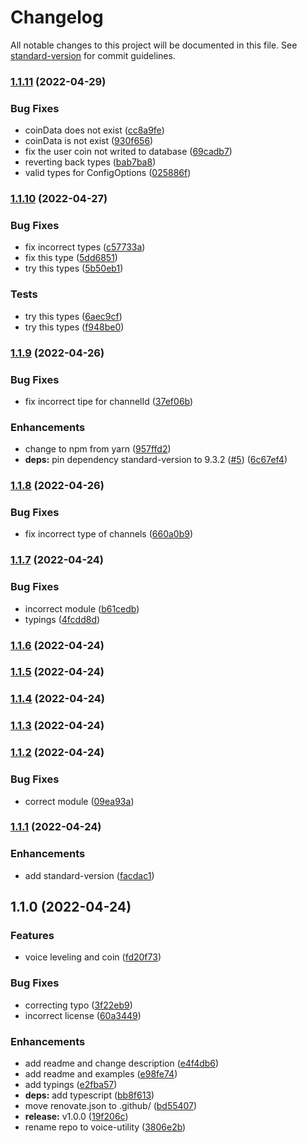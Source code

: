 # Changelog

All notable changes to this project will be documented in this file. See [standard-version](https://github.com/conventional-changelog/standard-version) for commit guidelines.

### [1.1.11](https://github.com/tjs-pro-gg/voice-utility/compare/v1.1.10...v1.1.11) (2022-04-29)


### Bug Fixes

* coinData does not exist ([cc8a9fe](https://github.com/tjs-pro-gg/voice-utility/commit/cc8a9fe54ff8ea506fff007f152fa423be35e692))
* coinData is not exist ([930f656](https://github.com/tjs-pro-gg/voice-utility/commit/930f65679e513f4f4389d753d5b1648d9c4385c2))
* fix the user coin not writed to database ([69cadb7](https://github.com/tjs-pro-gg/voice-utility/commit/69cadb742962e2e5a9732fd999e1b9a5e61f44e6))
* reverting back types ([bab7ba8](https://github.com/tjs-pro-gg/voice-utility/commit/bab7ba8633b97a74780e00a70182c9e648612fc1))
* valid types for ConfigOptions ([025886f](https://github.com/tjs-pro-gg/voice-utility/commit/025886f689596ab6789ec48b9065896c731f60dc))

### [1.1.10](https://github.com/tjs-pro-gg/voice-utility/compare/v1.1.9...v1.1.10) (2022-04-27)


### Bug Fixes

* fix incorrect types ([c57733a](https://github.com/tjs-pro-gg/voice-utility/commit/c57733ab7a712786d91876e99ce2164090843773))
* fix this type ([5dd6851](https://github.com/tjs-pro-gg/voice-utility/commit/5dd6851c728117e3924c3e3c20e2827f03161d16))
* try this types ([5b50eb1](https://github.com/tjs-pro-gg/voice-utility/commit/5b50eb1810c017d9de65e997b703c96bf0491121))


### Tests

* try this types ([6aec9cf](https://github.com/tjs-pro-gg/voice-utility/commit/6aec9cfdafab9d09ffb489d2cf66c88e27e61f40))
* try this types ([f948be0](https://github.com/tjs-pro-gg/voice-utility/commit/f948be0a833db92559bbef23cffa1c0d95ed8847))

### [1.1.9](https://github.com/tjs-pro-gg/voice-utility/compare/v1.1.8...v1.1.9) (2022-04-26)


### Bug Fixes

* fix incorrect tipe for channelId ([37ef06b](https://github.com/tjs-pro-gg/voice-utility/commit/37ef06b8463a841566f79f586611d6511efecc24))


### Enhancements

* change to npm from yarn ([957ffd2](https://github.com/tjs-pro-gg/voice-utility/commit/957ffd269afc8ecf3e727e93895f3833a1122f17))
* **deps:** pin dependency standard-version to 9.3.2 ([#5](https://github.com/tjs-pro-gg/voice-utility/issues/5)) ([6c67ef4](https://github.com/tjs-pro-gg/voice-utility/commit/6c67ef4ac623ef0271a13c0b912b886948a16806))

### [1.1.8](https://github.com/tjs-pro-gg/voice-utility/compare/v1.1.7...v1.1.8) (2022-04-26)


### Bug Fixes

* fix incorrect type of channels ([660a0b9](https://github.com/tjs-pro-gg/voice-utility/commit/660a0b928fe9e05b2661d81388c6a773726ac730))

### [1.1.7](https://github.com/tjs-pro-gg/voice-utility/compare/v1.1.6...v1.1.7) (2022-04-24)


### Bug Fixes

* incorrect module ([b61cedb](https://github.com/tjs-pro-gg/voice-utility/commit/b61cedb9d8638487b7e73580284202f090e68a4f))
* typings ([4fcdd8d](https://github.com/tjs-pro-gg/voice-utility/commit/4fcdd8d8685cbf8898a62e8a45c2225af3dfda72))

### [1.1.6](https://github.com/tjs-pro-gg/voice-utility/compare/v1.1.5...v1.1.6) (2022-04-24)

### [1.1.5](https://github.com/tjs-pro-gg/voice-utility/compare/v1.1.4...v1.1.5) (2022-04-24)

### [1.1.4](https://github.com/tjs-pro-gg/voice-utility/compare/v1.1.3...v1.1.4) (2022-04-24)

### [1.1.3](https://github.com/tjs-pro-gg/voice-utility/compare/v1.1.2...v1.1.3) (2022-04-24)

### [1.1.2](https://github.com/tjs-pro-gg/voice-utility/compare/v1.1.1...v1.1.2) (2022-04-24)


### Bug Fixes

* correct module ([09ea93a](https://github.com/tjs-pro-gg/voice-utility/commit/09ea93abbfadab99c12e2079bfded2a34614a661))

### [1.1.1](https://github.com/tjs-pro-gg/voice-utility/compare/v1.1.0...v1.1.1) (2022-04-24)


### Enhancements

* add standard-version ([facdac1](https://github.com/tjs-pro-gg/voice-utility/commit/facdac1ed79c3df3ac2469f6987343470c8298e8))

## 1.1.0 (2022-04-24)


### Features

* voice leveling and coin ([fd20f73](https://github.com/tjs-pro-gg/voice-utility/commit/fd20f7386c67dc76ba1dc55e72209a2f0dd8b2da))


### Bug Fixes

* correcting typo ([3f22eb9](https://github.com/tjs-pro-gg/voice-utility/commit/3f22eb90c6490ab062108e165393ea7df33bf16c))
* incorrect license ([60a3449](https://github.com/tjs-pro-gg/voice-utility/commit/60a3449e30cac53fa4f792d60b1cf25cd63b3737))


### Enhancements

* add readme and change description ([e4f4db6](https://github.com/tjs-pro-gg/voice-utility/commit/e4f4db67628e567662358f6e8a5707f94191c618))
* add readme and examples ([e98fe74](https://github.com/tjs-pro-gg/voice-utility/commit/e98fe741513164216a504bb75af43e33b7f82738))
* add typings ([e2fba57](https://github.com/tjs-pro-gg/voice-utility/commit/e2fba571a0cd38cf7f3942989b875f2da1528f40))
* **deps:** add typescript ([bb8f613](https://github.com/tjs-pro-gg/voice-utility/commit/bb8f613323265074f4e4aed7d656901403d8cd93))
* move renovate.json to .github/ ([bd55407](https://github.com/tjs-pro-gg/voice-utility/commit/bd55407632f9245fc01e68b6a7836f7afbac6b04))
* **release:** v1.0.0 ([19f206c](https://github.com/tjs-pro-gg/voice-utility/commit/19f206c2864096125ffb84499d9405fd1c4a0d77))
* rename repo to voice-utility ([3806e2b](https://github.com/tjs-pro-gg/voice-utility/commit/3806e2bacaf31492bb386e37c824b093138e819b))
